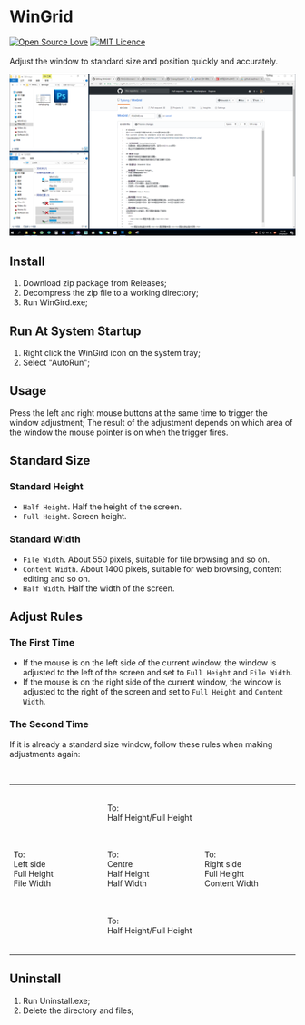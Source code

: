 # WinGrid
[![Open Source Love](https://badges.frapsoft.com/os/v2/open-source.svg?v=103)](https://github.com/ellerbrock/open-source-badge/)
[![MIT Licence](https://badges.frapsoft.com/os/mit/mit.svg?v=103)](https://opensource.org/licenses/mit-license.php)  
   
Adjust the window to standard size and position quickly and accurately.  

![screenshot](https://github.com/Tyxiang/WinGrid/blob/master/screenshot.png)

## Install
1. Download zip package from Releases;
1. Decompress the zip file to a working directory;
1. Run WinGird.exe;

## Run At System Startup
1. Right click the WinGird icon on the system tray;
1. Select "AutoRun";

## Usage
Press the left and right mouse buttons at the same time to trigger the window adjustment; The result of the adjustment depends on which area of the window the mouse pointer is on when the trigger fires.

## Standard Size

### Standard Height ###
- `Half Height`. Half the height of the screen.
- `Full Height`. Screen height.

### Standard Width ###
- `File Width`. About 550 pixels, suitable for file browsing and so on.
- `Content Width`. About 1400 pixels, suitable for web browsing, content editing and so on.
- `Half Width`. Half the width of the screen.

## Adjust Rules

### The First Time ###
- If the mouse is on the left side of the current window, the window is adjusted to the left of the screen and set to `Full Height` and `File Width`.
- If the mouse is on the right side of the current window, the window is adjusted to the right of the screen and set to `Full Height` and `Content Width`.

### The Second Time ###
If it is already a standard size window, follow these rules when making adjustments again:
<table>
  <tr height="100">
    <td width="180"></td>
    <td width="180">To:<br>Half Height/Full Height<br></td>
    <td width="180"></td>
  </tr>
  <tr height="100">
    <td>To:<br>Left side<br>Full Height<br>File Width</td>
    <td>To:<br>Centre<br>Half Height<br>Half Width</td>
    <td>To:<br>Right side<br>Full Height<br>Content Width</td>
  </tr>
  <tr height="100">
    <td></td>
    <td>To:<br>Half Height/Full Height<br></td>
    <td></td>
  </tr>
</table>

## Uninstall
1. Run Uninstall.exe;
1. Delete the directory and files;
